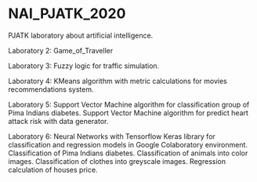 # NAI_PJATK_2020
PJATK laboratory about artificial intelligence.

Laboratory 2:
  Game_of_Traveller
  
Laboratory 3:
  Fuzzy logic for traffic simulation.
  
Laboratory 4:
  KMeans algorithm with metric calculations for movies recommendations system.

Laboratory 5:
  Support Vector Machine algorithm for classification group of Pima Indians diabetes.
  Support Vector Machine algorithm for predict heart attack risk with data generator.
  
Laboratory 6:
  Neural Networks with Tensorflow Keras library for classification and regression models in Google Colaboratory environment.
  Classification of Pima Indians diabetes.
  Classification of animals into color images.
  Classification of clothes into greyscale images.
  Regression calculation of houses price.
  
